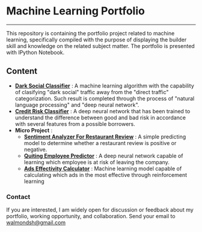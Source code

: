 # Machine Learning Portfolio
***
This repository is containing the portfolio project related to machine learning, specifically compiled with the purpose of displaying the builder skill and knowledge on the related subject matter. The portfolio is presented with IPython Notebook.

## Content
- __[Dark Social Classifier](https://github.com/walmondsh/Dark-Classifier/blob/master/Dark_Social_Classifier.ipynb)__ : A machine learning algorithm with the capability of clasifying "dark social" traffic away from the "direct traffic" categorization. Such result is completed through the process of "natural language processing" and "deep neural network".
- __[Credit Risk Classifier](https://github.com/walmondsh/Dark-Classifier/blob/master/risk_classifier.ipynb)__ : A deep neural network that has been trained to understand the difference between good and bad risk in accordance with several features from a possible borrowers. 
- __Micro Project__ :
  - __[Sentiment Analyzer For Restaurant Review](https://github.com/walmondsh/Machine-Learning-Portfolio/blob/master/Restaurant_Review_Sentiment_Predictor.ipynb)__ : A simple predicting model to determine whether a restaurant review is positive or negative.
  - __[Quiting Employee Predictor](https://github.com/walmondsh/Machine-Learning-Portfolio/blob/master/Quiting%20Employee%20Predictor.ipynb)__ : A deep neural network capable of learning which employee is at risk of leaving the company.
  - __[Ads Effectivity Calculator](https://github.com/walmondsh/Machine-Learning-Portfolio/blob/master/Ads%20Effectivity%20Calculator.ipynb)__ : Machine learning model capable of calculating which ads in the most effective through reinforcement    learning

### Contact
If you are interested, I am widely open for discussion or feedback about my portfolio, working opportunity, and collaboration. Send your email to walmondsh@gmail.com 
